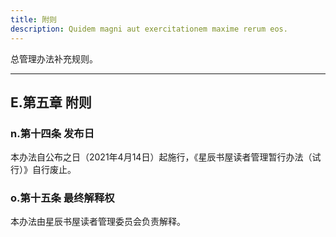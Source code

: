 ```yaml
---
title: 附则
description: Quidem magni aut exercitationem maxime rerum eos.
---
```


总管理办法补充规则。

---

## E.第五章 附则

### n.第十四条 发布日
本办法自公布之日（2021年4月14日）起施行，《星辰书屋读者管理暂行办法（试行）》自行废止。

### o.第十五条 最终解释权
本办法由星辰书屋读者管理委员会负责解释。

